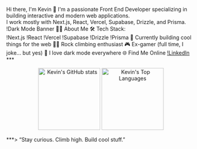 Hi there, I'm Kevin 👋
I'm a passionate Front End Developer specializing in building interactive and modern web applications.  
I work mostly with Next.js, React, Vercel, Supabase, Drizzle, and Prisma.
!Dark Mode Banner
👨‍💻 About Me
🛠️ Tech Stack:  
  !Next.js
  !React
  !Vercel
  !Supabase
  !Drizzle
  !Prisma
🚀 Currently building cool things for the web
🧗‍♂️ Rock climbing enthusiast
🎮 Ex-gamer (full time, I joke... but yes)
🌙 I love dark mode everywhere
🌐 Find Me Online
[!LinkedIn](https://www.linkedin.com/in/kevin-nezosi-b9a15b1ab/)
***<p align="center">
  <img src="https://github-readme-stats.vercel.app/api?username=Nkevin03&show_icons=true&theme=dark" alt="Kevin's GitHub stats" height="165" />
  <img src="https://github-readme-stats.vercel.app/api/top-langs/?username=Nkevin03&layout=compact&theme=dark" alt="Kevin's Top Languages" height="165" />
</p>
***> “Stay curious. Climb high. Build cool stuff.”
